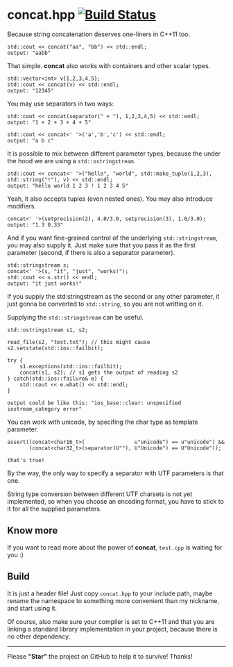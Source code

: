 concat.hpp [![Build Status](https://travis-ci.org/theypsilon/concat.svg?branch=master)](https://travis-ci.org/theypsilon/concat)
======

Because string concatenation deserves one-liners in C++11 too.


    std::cout << concat("aa", "bb") << std::endl;
    output: "aabb"
    
    
    
That simple. **concat** also works with containers and other scalar types.


    std::vector<int> v{1,2,3,4,5};
    std::cout << concat(v) << std::endl;
    output: "12345"


    
You may use separators in two ways:


    std::cout << concat(separator(" + "), 1,2,3,4,5) << std::endl;
    output: "1 + 2 + 3 + 4 + 5"
    
    std::cout << concat<' '>('a','b','c') << std::endl;
    output: "a b c"



    
It is possible to mix between different parameter types, because the under the hood we are using a ``std::ostringstream``.


    std::cout << concat<' '>("hello", "world", std::make_tuple(1,2,3), std::string("!"), v) << std::endl;
    output: "hello world 1 2 3 ! 1 2 3 4 5"



    
Yeah, it also accepts tuples (even nested ones). You may also introduce modifiers.


    concat<' '>(setprecision(2), 4.0/3.0, setprecision(3), 1.0/3.0);
    output: "1.3 0.33"



    
And if you want fine-grained control of the underlying ``std::stringstream``, you may also supply it. Just make sure that you pass it as the first parameter (second, if there is also a separator parameter).


    std::stringstream s;
    concat<' '>(s, "it", "just", "works!");
    std::cout << s.str() << endl;
    output: "it just works!"



    
If you supply the std:stringstream as the second or any other parameter, it just gonna be converted to ``std::string``, so you are not writting on it.

Supplying the ``std::stringstream`` can be useful.


    std::ostringstream s1, s2;
    
    read_file(s2, "test.txt"); // this might cause s2.setstate(std::ios::failbit);
    
    try {
        s1.exceptions(std::ios::failbit);
        concat(s1, s2); // s1 gets the output of reading s2
    } catch(std::ios::failure& e) {
        std::cout << e.what() << std::endl;
    }
    
    output could be like this: "ios_base::clear: unspecified iostream_category error"



    
You can work with unicode, by specifing the char type as template parameter.


    assert((concat<char16_t>(                u"unicode") == u"unicode") &&
           (concat<char32_t>(separator(U""), U"Unicode") == U"Unicode"));
           
    that's true!
    
    

By the way, the only way to specify a separator with UTF parameters is that one.

String type conversion between different UTF charsets is not yet implemented, so when you choose an encoding format, you have to stick to it for all the supplied parameters.

Know more
------

If you want to read more about the power of **concat**, ``test.cpp`` is waiting for you :)

Build
------
It is just a header file! Just copy ``concat.hpp`` to your include path, maybe rename the namespace to something more convenient than my nickname, and start using it. 

Of course, also make sure your compiler is set to C++11 and that you are linking a standard library implementation in your project, because there is no other dependency. 

----

Please **"Star"** the project on GitHub to help it to survive! Thanks!
